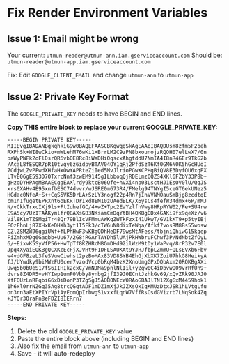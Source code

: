# Fix Render Environment Variables

## Issue 1: Email might be wrong
Your current: `utmun-reader@utmun-ann.iam.gserviceaccount.com`
Should be: `utmun-reader@utmun-app.iam.gserviceaccount.com`

Fix: Edit `GOOGLE_CLIENT_EMAIL` and change `utmun-ann` to `utmun-app`

## Issue 2: Private Key Format

The `GOOGLE_PRIVATE_KEY` needs to have BEGIN and END lines.

**Copy THIS entire block to replace your current GOOGLE_PRIVATE_KEY:**

```
-----BEGIN PRIVATE KEY-----
MIIEvgIBADANBgkqhkiG9w0BAQEFAASCBKgwggSkAgEAAoIBAQDUsm8zfm5F2beh
RXPhSk+WI8wCkio+mWLehM76wKi1+BrrLM2C9zPN8bxounojzRQOH07elLwX7/0n
paWyPWFk2oFlDsrQR6vbOE8Rc8iWaDHi0qscxAhgtddU7NmIA4I8nR4GEr9TkG2b
/AcaL8fESQR7pR10tvgy6z6idpyBTAV04OY1qRj2PfdSzT6Kf0GM6N0K5hGcHUqI
7CdjwLZvPFwdXHfaHxOwYAPRteZiIed5MvJlrioPGwXCPHgBiQV8E3DyfOU6xqPX
LTvE06gE593D7OTxrcNnf3zwEM9145gILbboqQjRDELmzOQZS4XKl6FZbY33P8b+
gHzoDYHPAgMBAAECggEAXlrdy9ktcB06Qfe+hVXi4nb03LsctHJ1EsOV0lU/QqJS
xrs0XAHv4E95xnfbESC74dvvr/wJSRE0m673R4/FMelg94TNYgI5ceGT6ekUNez5
HGdac0NfeA+S++CqS5VK5DrLA+SzLY3nogf22p4Rn7jInVVNMOauSmBjg8zcdtqE
cm1n1fugetEPRXnt6oEKRTDrIxd8EM10zUAedBLK/X6ysCs4fefW34dmx+6P/mMJ
N/vCkkTrxcIXj9ls+FtIuhefGC/4+wZ+Tpc2EaYzlfhVwy8HRpRYW02/Fe+SU4rw
E9A5cy7UzITAAKymlfrQ8AXsGB3NKsamCmDqYtBH4QKBgQDx4GAKi9fx9qeXz/v6
Vil8K1mTZSMgiTr48Qr79BlIcVFMmuAWKqZWTkFzxI41UkwT/GV1kKT9+p5tyIBj
EOzFhnLj87XHxKeDHXh3yt1I5Fk3/cTW6uN8dixTeWqa/Afkf7vosRM8Bs55wosw
CZlZSMZWJ6ggiUWf+fLPhHwF3wKBgQDhHeDF79wsMtAFess/tbjniQhiwG15kqep
FiZmhxMDg6Gaqbb+Uu67/2G8jRGArTAYDh5lUAjPkHWbruFChwf3P/NdNbtZfOyL
6/+EixvK5SyVfP56+HwTpTf8KZHRcMBGmDHd92ilWzM9tDy1WaPvq/8rP32v7E0l
Jpq4XyaiEQKBgQCXKcEcFjXJVHt9F1DFLSAUKAt9YJHJfbpLZmmU+QLsEVXb6Fbv
w4vdGF8zeL3feSVuwCiwhst2pzBoMAx83VD8SYB4EhGjXbXK7ZoiU7hkG8HeikyA
fJ/bYwdky9biMWzFU0cer7vzodVcp0bRqM4bzK2XnoUmgGPxDQbAxm20RQKBgAXi
Uwq5b0bUeS17fS6IIHIk2cxC/VmNJMa9pnlNlIil+yZgw0C4iDbvwO09vrRfUn9+
dvrs8Z4DR5+vHYIwp1umF0Vbby8ynbg2jfI39J0ECntJzhkGv69/xQvZRk90JAJ0
XfFQUzLnRFqbiG6xDiDonP3TZgSgJ5AOB0NEcW0RAoGBAJlTN12XgGxM4459hok1
1h6xl0rrNZGq35Ag8trcQGqtADF1mDZ1mXjJkJZXsOxIqKMUzDtxJSR1hLVtgLfu
on3rn3aEtXPIYrVp1AyEomQpIrbwgS1vxxfLqnW7VffRsOsdGVizrb7LNqSok4Zq
+JYOr3OraFn8eFDZI8IERrn7
-----END PRIVATE KEY-----
```

**Steps:**
1. Delete the old `GOOGLE_PRIVATE_KEY` value
2. Paste the entire block above (including BEGIN and END lines)
3. Also fix the email from `utmun-ann` to `utmun-app`
4. Save - it will auto-redeploy

